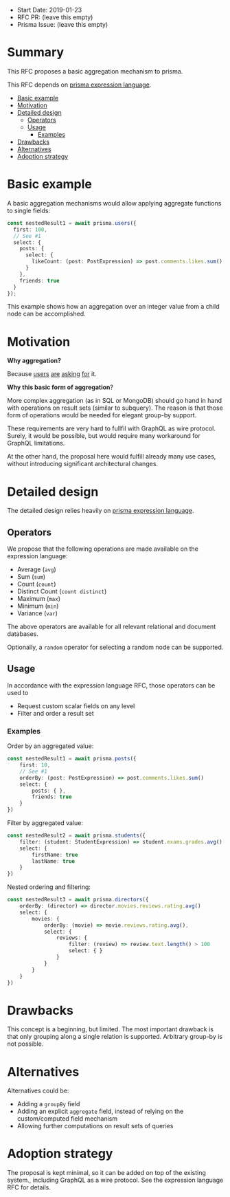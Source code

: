 - Start Date: 2019-01-23
- RFC PR: (leave this empty)
- Prisma Issue: (leave this empty)

# Summary

This RFC proposes a basic aggregation mechanism to prisma.

This RFC depends on [prisma expression language](https://github.com/prisma/rfcs/pull/3).

<!-- toc -->

- [Basic example](#basic-example)
- [Motivation](#motivation)
- [Detailed design](#detailed-design)
  * [Operators](#operators)
  * [Usage](#usage)
    + [Examples](#examples)
- [Drawbacks](#drawbacks)
- [Alternatives](#alternatives)
- [Adoption strategy](#adoption-strategy)

<!-- tocstop -->

# Basic example

A basic aggregation mechanisms would allow applying aggregate functions to single fields:

```typescript
const nestedResult1 = await prisma.users({
  first: 100,
  // See #1
  select: {
    posts: {
      select: {
        likeCount: (post: PostExpression) => post.comments.likes.sum()
      }
    },
    friends: true
  }
});
```

This example shows how an aggregation over an integer value from a child node can be accomplished.

# Motivation

**Why aggregation?**

Because [users](https://www.prisma.io/forum/t/possibilities-with-prisma/5734) [are](https://github.com/prisma/prisma/issues/3801)
[asking](https://github.com/prisma/prisma/issues/1312) [for](https://github.com/prisma/prisma/issues/1279) it.

**Why this basic form of aggregation**?

More complex aggregation (as in SQL or MongoDB) should go hand in hand with operations on result sets (similar to subquery). The reason is that those form of
operations would be needed for elegant group-by support.

These requirements are very hard to fullfil with GraphQL as wire protocol. Surely, it would be possible, but would require many workaround for GraphQL
limitations.

At the other hand, the proposal here would fulfill already many use cases, without introducing significant architectural changes.

# Detailed design

The detailed design relies heavily on [prisma expression language](https://github.com/prisma/rfcs/pull/3).

## Operators

We propose that the following operations are made available on the expression language:

- Average (`avg`)
- Sum (`sum`)
- Count (`count`)
- Distinct Count (`count distinct`)
- Maximum (`max`)
- Minimum (`min`)
- Variance (`var`)

The above operators are available for all relevant relational and document databases.

Optionally, a `random` operator for selecting a random node can be supported.

## Usage

In accordance with the expression language RFC, those operators can be used to

- Request custom scalar fields on any level
- Filter and order a result set

### Examples

Order by an aggregated value:

```typescript
const nestedResult1 = await prisma.posts({
    first: 10,
    // See #1
    orderBy: (post: PostExpression) => post.comments.likes.sum()
    select: {
        posts: { },
        friends: true
    }
})
```

Filter by aggregated value:

```typescript
const nestedResult2 = await prisma.students({
    filter: (student: StudentExpression) => student.exams.grades.avg() > 3.0
    select: {
        firstName: true
        lastName: true
    }
})
```

Nested ordering and filtering:

```typescript
const nestedResult3 = await prisma.directors({
    orderBy: (director) => director.movies.reviews.rating.avg()
    select: {
        movies: {
            orderBy: (movie) => movie.reviews.rating.avg(),
            select: {
                reviews: {
                    filter: (review) => review.text.length() > 100
                    select: { }
                }
            }
        }
    }
})
```

# Drawbacks

This concept is a beginning, but limited. The most important drawback is that only grouping along a single relation is supported. Arbitrary group-by is not
possible.

# Alternatives

Alternatives could be:

- Adding a `groupBy` field
- Adding an explicit `aggregate` field, instead of relying on the custom/computed field mechanism
- Allowing further computations on result sets of queries

# Adoption strategy

The proposal is kept minimal, so it can be added on top of the existing system., including GraphQL as a wire protocol. See the expression language RFC for
details.
